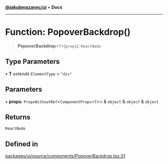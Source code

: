 [**@jakubmazanec/ui**](../README.md) • **Docs**

---

# Function: PopoverBackdrop()

> **PopoverBackdrop**\<`T`\>(`props`): `ReactNode`

## Type Parameters

• **T** _extends_ `ElementType` = `"div"`

## Parameters

• **props**: `PropsWithoutRef`\<`ComponentProps`\<`T`\>\> & `object` & `object` & `object`

## Returns

`ReactNode`

## Defined in

[packages/ui/source/components/PopoverBackdrop.tsx:31](https://github.com/jakubmazanec/tools/blob/39892a8d22e72fc5aa2b2aedf9320ac8bb26fd5d/packages/ui/source/components/PopoverBackdrop.tsx#L31)

